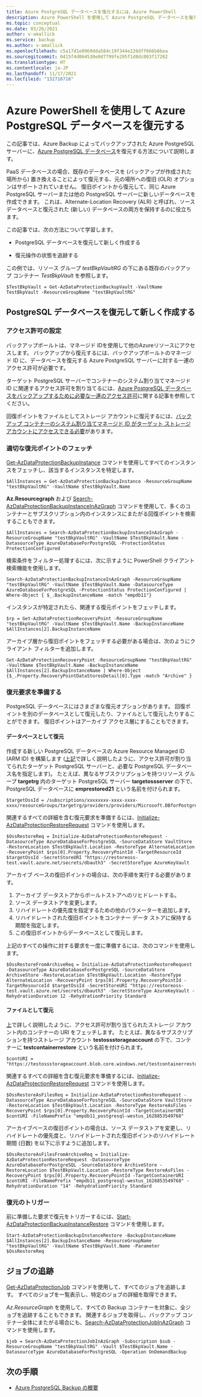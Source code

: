 ```yaml
---
title: Azure PostgreSQL データベースを復元するには、Azure PowerShell
description: Azure PowerShell を使用して Azure PostgreSQL データベースを復元する方法を説明します。
ms.topic: conceptual
ms.date: 03/26/2021
author: v-amallick
ms.service: backup
ms.author: v-amallick
ms.openlocfilehash: c5a17d1e0969dda584c19f344e226dff666b6bea
ms.sourcegitcommit: 0415f4d064530e0d7799fe295f1d8dc003f17202
ms.translationtype: HT
ms.contentlocale: ja-JP
ms.lasthandoff: 11/17/2021
ms.locfileid: "132716716"
---
```

# <a name="restore-azure-postgresql-databases-using-azure-powershell"></a>Azure PowerShell を使用して Azure PostgreSQL データベースを復元する

この記事では、Azure Backup によってバックアップされた Azure PostgreSQL サーバーに、[Azure PostgreSQL データベース](../postgresql/overview.md#azure-database-for-postgresql---single-server)を復元する方法について説明します。

PaaS データベースの場合、既存のデータベースを (バックアップが作成された場所から) 置き換えることによって復元する、元の場所への復旧 (OLR) オプションはサポートされていません。 復旧ポイントから復元して、同じ Azure PostgreSQL サーバーまたは他の PostgreSQL サーバーに新しいデータベースを作成できます。 これは、Alternate-Location Recovery (ALR) と呼ばれ、ソース データベースと復元された (新しい) データベースの両方を保持するのに役立ちます。

この記事では、次の方法について学習します。

- PostgreSQL データベースを復元して新しく作成する

- 復元操作の状態を追跡する

この例では、リソース グループ _testBkpVaultRG_ の下にある既存のバックアップ コンテナー _TestBkpVault_ を参照します。

```azurepowershell-interactive
$TestBkpVault = Get-AzDataProtectionBackupVault -VaultName TestBkpVault -ResourceGroupName "testBkpVaultRG"
```

## <a name="restore-to-create-a-new-postgresql-database"></a>PostgreSQL データベースを復元して新しく作成する

### <a name="set-up-permissions"></a>アクセス許可の設定

バックアップボールトは、マネージド IDを使用して他のAzureリソースにアクセスします。 バックアップから復元するには、バックアップボールトのマネージド ID に、データベースを復元する Azure PostgreSQL サーバーに対する一連のアクセス許可が必要です。

ターゲット PostgreSQL サーバーでコンテナーのシステム割り当てマネージド ID に関連するアクセス許可を割り当てるには、[Azure PostgreSQL データベースをバックアップするために必要な一連のアクセス許可](./backup-azure-database-postgresql-overview.md#set-of-permissions-needed-for-azure-postgresql-database-restore)に関する記事を参照してください。

回復ポイントをファイルとしてストレージ アカウントに復元するには、[バックアップ コンテナーのシステム割り当てマネージド ID がターゲット ストレージ アカウントにアクセスできる必要](./restore-azure-database-postgresql.md#restore-permissions-on-the-target-storage-account)があります。

### <a name="fetching-the-relevant-recovery-point"></a>適切な復元ポイントのフェッチ

[Get-AzDataProtectionBackupInstance](/powershell/module/az.dataprotection/get-azdataprotectionbackupinstance?view=azps-5.7.0&preserve-view=true) コマンドを使用してすべてのインスタンスをフェッチし、該当するインスタンスを特定します。

```azurepowershell-interactive
$AllInstances = Get-AzDataProtectionBackupInstance -ResourceGroupName "testBkpVaultRG" -VaultName $TestBkpVault.Name
```

**Az.Resourcegraph** および [Search-AzDataProtectionBackupInstanceInAzGraph](/powershell/module/az.dataprotection/search-azdataprotectionbackupinstanceinazgraph?view=azps-5.7.0&preserve-view=true) コマンドを使用して、多くのコンテナーとサブスクリプション内のインスタンスにまたがる回復ポイントを検索することもできます。

```azurepowershell-interactive
$AllInstances = Search-AzDataProtectionBackupInstanceInAzGraph -ResourceGroupName "testBkpVaultRG" -VaultName $TestBkpVault.Name -DatasourceType AzureDatabaseForPostgreSQL -ProtectionStatus ProtectionConfigured
```

検索条件をフィルター処理するには、次に示すように PowerShell クライアント検索機能を使用します。

```azurepowershell-interactive
Search-AzDataProtectionBackupInstanceInAzGraph -ResourceGroupName "testBkpVaultRG" -VaultName $TestBkpVault.Name -DatasourceType AzureDatabaseForPostgreSQL -ProtectionStatus ProtectionConfigured | Where-Object { $_.BackupInstanceName -match "empdb11"}
```

インスタンスが特定されたら、関連する復元ポイントをフェッチします。

```azurepowershell-interactive
$rp = Get-AzDataProtectionRecoveryPoint -ResourceGroupName "testBkpVaultRG" -VaultName $TestBkpVault.Name -BackupInstanceName $AllInstances[2].BackupInstanceName
```

アーカイブ層から復旧ポイントをフェッチする必要がある場合は、次のようにクライアント フィルターを追加します。

```azurepowershell-interactive
Get-AzDataProtectionRecoveryPoint -ResourceGroupName "testBkpVaultRG" -VaultName $TestBkpVault.Name -BackupInstanceName $AllInstances[2].BackupInstanceName | Where-Object {$_.Property.RecoveryPointDataStoresDetail[0].Type -match "Archive" }
```

### <a name="prepare-the-restore-request"></a>復元要求を準備する

PostgreSQL データベースにはさまざまな復元オプションがあります。 回復ポイントを別のデータベースとして復元したり、ファイルとして復元したりすることができます。 復旧ポイントはアーカイブ アクセス層にすることもできます。

#### <a name="restore-as-database"></a>データベースとして復元

作成する新しい PostgreSQL データベースの Azure Resource Managed ID (ARM ID) を構築します ([上記](#set-up-permissions)で詳しく説明したように、アクセス許可が割り当てられたターゲット PostgreSQL サーバーと、必要な PostgreSQL データベース名を指定します)。 たとえば、異なるサブスクリプションを持つリソース グループ **targetrg** 内のターゲット PostgreSQL サーバー **targetossserver** の下で、PostgreSQL データベースに **emprestored21** という名前を付けられます。

```azurepowershell-interactive
$targetOssId = /subscriptions/xxxxxxxx-xxxx-xxxx-xxxx/resourceGroups/targetrg/providers/providers/Microsoft.DBforPostgreSQL/servers/targetossserver/databases/emprestored21
```

関連するすべての詳細を含む復元要求を準備するには、[Initialize-AzDataProtectionRestoreRequest](/powershell/module/az.dataprotection/initialize-azdataprotectionrestorerequest?view=azps-5.7.0&preserve-view=true) コマンドを使用します。

```azurepowershell-interactive
$OssRestoreReq = Initialize-AzDataProtectionRestoreRequest -DatasourceType AzureDatabaseForPostgreSQL -SourceDataStore VaultStore -RestoreLocation $TestBkpVault.Location -RestoreType AlternateLocation -RecoveryPoint $rps[0].Property.RecoveryPointId -TargetResourceId $targetOssId -SecretStoreURI "https://restoreoss-test.vault.azure.net/secrets/dbauth3" -SecretStoreType AzureKeyVault
```

アーカイブ ベースの復旧ポイントの場合は、次の手順を実行する必要があります。

1. アーカイブ データストアからボールトストアへのリヒドレートする。
1. ソース データストアを変更します。
1. リハイドレートの優先度を指定するための他のパラメーターを追加します。
1. リハイドレートされた復旧ポイントをコンテナー データ ストアに保持する期間を指定します。
1. この復旧ポイントからデータベースとして復元します。

上記のすべての操作に対する要求を一度に準備するには、次のコマンドを使用します。

```azurepowershell-interactive
$OssRestoreFromArchiveReq = Initialize-AzDataProtectionRestoreRequest -DatasourceType AzureDatabaseForPostgreSQL -SourceDataStore ArchiveStore -RestoreLocation $TestBkpVault.Location -RestoreType AlternateLocation -RecoveryPoint $rps[0].Property.RecoveryPointId -TargetResourceId $targetOssId -SecretStoreURI "https://restoreoss-test.vault.azure.net/secrets/dbauth3" -SecretStoreType AzureKeyVault -RehydrationDuration 12 -RehydrationPriority Standard
```

#### <a name="restore-as-files"></a>ファイルとして復元

[上](#set-up-permissions)で詳しく説明したように、アクセス許可が割り当てられたストレージ アカウント内のコンテナーの URI をフェッチします。 たとえば、異なるサブスクリプションを持つストレージ アカウント **testossstorageaccount** の下で、コンテナーに **testcontainerrestore** という名前を付けられます。

```azurepowershell-interactive
$contURI = "https://testossstorageaccount.blob.core.windows.net/testcontainerrestore"
```

関連するすべての詳細を含む復元要求を準備するには、[Initialize-AzDataProtectionRestoreRequest](/powershell/module/az.dataprotection/initialize-azdataprotectionrestorerequest?view=azps-5.7.0&preserve-view=true) コマンドを使用します。

```azurepowershell-interactive
$OssRestoreAsFilesReq = Initialize-AzDataProtectionRestoreRequest -DatasourceType AzureDatabaseForPostgreSQL -SourceDataStore VaultStore -RestoreLocation $TestBkpVault.Location -RestoreType RestoreAsFiles -RecoveryPoint $rps[0].Property.RecoveryPointId -TargetContainerURI $contURI -FileNamePrefix "empdb11_postgresql-westus_1628853549768" 
```

アーカイブベースの復旧ポイントの場合は、ソース データストアを変更し、リハイドレートの優先度と、リハイドレートされた復旧ポイントのリハイドレート期間 (日数) を以下に示すように追加します。

```azurepowershell-interactive
$OssRestoreAsFilesFromArchiveReq = Initialize-AzDataProtectionRestoreRequest -DatasourceType AzureDatabaseForPostgreSQL -SourceDataStore ArchiveStore -RestoreLocation $TestBkpVault.Location -RestoreType RestoreAsFiles -RecoveryPoint $rps[0].Property.RecoveryPointId -TargetContainerURI $contURI -FileNamePrefix "empdb11_postgresql-westus_1628853549768" -RehydrationDuration "14" -RehydrationPriority Standard
```

### <a name="trigger-the-restore"></a>復元のトリガー

前に準備した要求で復元をトリガーするには、[Start-AzDataProtectionBackupInstanceRestore](/powershell/module/az.dataprotection/start-azdataprotectionbackupinstancerestore?view=azps-5.7.0&preserve-view=true) コマンドを使用します。

```azurepowershell-interactive
Start-AzDataProtectionBackupInstanceRestore -BackupInstanceName $AllInstances[2].BackupInstanceName -ResourceGroupName "testBkpVaultRG" -VaultName $TestBkpVault.Name -Parameter $OssRestoreReq
```

## <a name="tracking-job"></a>ジョブの追跡

[Get-AzDataProtectionJob](/powershell/module/az.dataprotection/get-azdataprotectionjob?view=azps-5.7.0&preserve-view=true) コマンドを使用して、すべてのジョブを追跡します。 すべてのジョブを一覧表示し、特定のジョブの詳細を取得できます。

*Az.ResourceGraph* を使用して、すべての Backup コンテナーを対象に、全ジョブを追跡することもできます。 関連するジョブを取得し、バックアップ コンテナー全体にまたがる場合にも、[Search-AzDataProtectionJobInAzGraph](/powershell/module/az.dataprotection/search-azdataprotectionjobinazgraph?view=azps-5.7.0&preserve-view=true) コマンドを使用します。

```azurepowershell-interactive
$job = Search-AzDataProtectionJobInAzGraph -Subscription $sub -ResourceGroupName "testBkpVaultRG" -Vault $TestBkpVault.Name -DatasourceType AzureDatabaseForPostgreSQL -Operation OnDemandBackup
```

## <a name="next-steps"></a>次の手順

- [Azure PostgreSQL Backup の概要](backup-azure-database-postgresql-overview.md)
